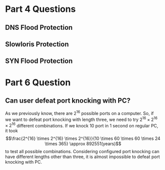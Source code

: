 # Part 4 Questions
## DNS Flood Protection

## Slowloris Protection

## SYN Flood Protection

# Part 6 Question
## Can user defeat port knocking with PC?
As we previously know, there are $2^{16}$ possible ports on a computer. So, if we want to defeat port knocking with length three, we need to try $2^{16} \times 2^{16} \times 2^{16}$ different combinations. If we knock 10 port in 1 second on regular PC, it took 
$$\frac{2^{16} \times 2^{16} \times 2^{16}}{10 \times 60 \times 60 \times 24 \times 365} \approx 892551(years)$$
to test all possible combinations. Considering configured port knocking can have different lengths other than three, it is almost impossible to defeat port knocking with PC.
